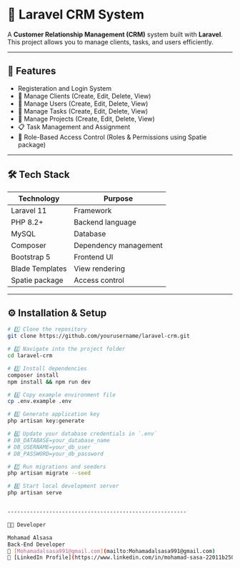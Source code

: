 # 🧭 Laravel CRM System

A **Customer Relationship Management (CRM)** system built with **Laravel**.  
This project allows you to manage clients, tasks, and users efficiently.

---

## 🚀 Features
- Registeration and Login System
- 👥 Manage Clients (Create, Edit, Delete, View)
- 👥 Manage Users (Create, Edit, Delete, View)   
- 👥 Manage Tasks (Create, Edit, Delete, View)   
- 👥 Manage Projects (Create, Edit, Delete, View)   
- 📋 Task Management and Assignment  
- 🔑 Role-Based Access Control (Roles & Permissions using Spatie package)  
---

## 🛠️ Tech Stack

| Technology | Purpose |
|------------|---------|
| Laravel 11 | Framework |
| PHP 8.2+  | Backend language |
| MySQL      | Database |
| Composer   | Dependency management |
| Bootstrap 5 | Frontend UI |
| Blade Templates | View rendering |
| Spatie package  | Access control |

---

## ⚙️ Installation & Setup

```bash
# 1️⃣ Clone the repository
git clone https://github.com/yourusername/laravel-crm.git

# 2️⃣ Navigate into the project folder
cd laravel-crm

# 3️⃣ Install dependencies
composer install
npm install && npm run dev

# 4️⃣ Copy example environment file
cp .env.example .env

# 5️⃣ Generate application key
php artisan key:generate

# 6️⃣ Update your database credentials in `.env`
# DB_DATABASE=your_database_name
# DB_USERNAME=your_db_user
# DB_PASSWORD=your_db_password

# 7️⃣ Run migrations and seeders
php artisan migrate --seed

# 8️⃣ Start local development server
php artisan serve


--------------------------------------------------------

🧑‍💻 Developer

Mohamad Alsasa
Back-End Developer
📧 [Mohamadalsasa991@gmail.com](mailto:Mohamadalsasa991@gmail.com)  
💼 [LinkedIn Profile](https://www.linkedin.com/in/mohamad-sasa-22011b250/)
